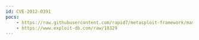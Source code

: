 ```yaml
---
id: CVE-2012-0391
pocs:
    - https://raw.githubusercontent.com/rapid7/metasploit-framework/master/modules/exploits/multi/http/struts_code_exec_exception_delegator.rb
    - https://www.exploit-db.com/raw/18329
---
```

